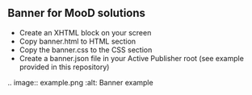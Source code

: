Banner for MooD solutions
----

- Create an XHTML block on your screen
- Copy banner.html to HTML section
- Copy the banner.css to the CSS section
- Create a banner.json file in your Active Publisher root (see example provided in this repository)

.. image:: example.png
  :alt: Banner example
